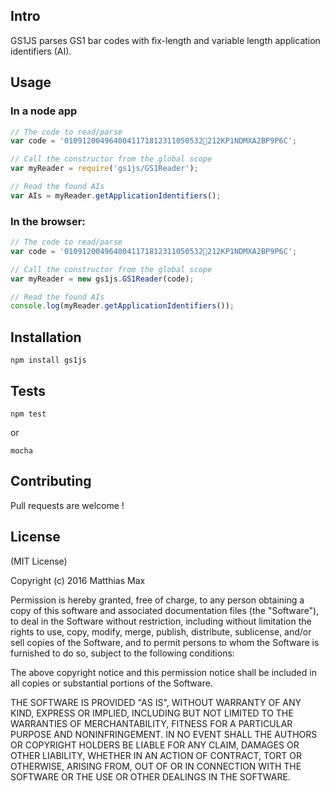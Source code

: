 ## Intro

GS1JS parses GS1 bar codes with fix-length and variable length application identifiers (AI).

## Usage

### In a node app

```javascript
// The code to read/parse
var code = '0109120049640041171812311050532212KP1NDMXA2BP9P6C';

// Call the constructor from the global scope
var myReader = require('gs1js/GS1Reader');

// Read the found AIs
var AIs = myReader.getApplicationIdentifiers();
```

### In the browser:

```javascript
// The code to read/parse
var code = '0109120049640041171812311050532212KP1NDMXA2BP9P6C';

// Call the constructor from the global scope
var myReader = new gs1js.GS1Reader(code);

// Read the found AIs
console.log(myReader.getApplicationIdentifiers());
```

## Installation

```
npm install gs1js
```

## Tests

```
npm test
```

or

```
mocha
```

## Contributing

Pull requests are welcome !

## License

(MIT License)

Copyright (c) 2016 Matthias Max

Permission is hereby granted, free of charge, to any person obtaining a copy of this software and associated documentation files (the "Software"), to deal in the Software without restriction, including without limitation the rights to use, copy, modify, merge, publish, distribute, sublicense, and/or sell copies of the Software, and to permit persons to whom the Software is furnished to do so, subject to the following conditions:

The above copyright notice and this permission notice shall be included in all copies or substantial portions of the Software.

THE SOFTWARE IS PROVIDED "AS IS", WITHOUT WARRANTY OF ANY KIND, EXPRESS OR IMPLIED, INCLUDING BUT NOT LIMITED TO THE WARRANTIES OF MERCHANTABILITY, FITNESS FOR A PARTICULAR PURPOSE AND NONINFRINGEMENT. IN NO EVENT SHALL THE AUTHORS OR COPYRIGHT HOLDERS BE LIABLE FOR ANY CLAIM, DAMAGES OR OTHER LIABILITY, WHETHER IN AN ACTION OF CONTRACT, TORT OR OTHERWISE, ARISING FROM, OUT OF OR IN CONNECTION WITH THE SOFTWARE OR THE USE OR OTHER DEALINGS IN THE SOFTWARE.